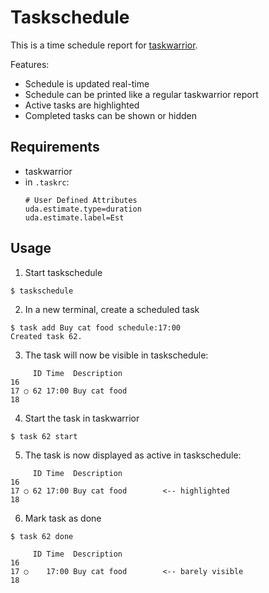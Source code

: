 # Taskschedule
This is a time schedule report for [taskwarrior](https://taskwarrior.org/).

Features:
- Schedule is updated real-time
- Schedule can be printed like a regular taskwarrior report
- Active tasks are highlighted
- Completed tasks can be shown or hidden

## Requirements
- taskwarrior
- in `.taskrc`:
    ```
    # User Defined Attributes
    uda.estimate.type=duration
    uda.estimate.label=Est
    ```

## Usage
1. Start taskschedule
```
$ taskschedule
```
2. In a new terminal, create a scheduled task
```
$ task add Buy cat food schedule:17:00
Created task 62.
```
3. The task will now be visible in taskschedule:
```
     ID Time  Description
16
17 ○ 62 17:00 Buy cat food
18
```
4. Start the task in taskwarrior
```
$ task 62 start
```
5. The task is now displayed as active in taskschedule:
```
     ID Time  Description
16
17 ○ 62 17:00 Buy cat food        <-- highlighted
18
```
6. Mark task as done
```
$ task 62 done
```
```
     ID Time  Description
16
17 ○    17:00 Buy cat food        <-- barely visible
18
```

